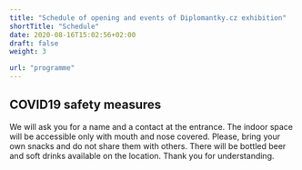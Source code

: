 ```yaml
---
title: "Schedule of opening and events of Diplomantky.cz exhibition"
shortTitle: "Schedule"
date: 2020-08-16T15:02:56+02:00
draft: false
weight: 3

url: "programme"
---
```


## COVID19 safety measures
We will ask you for a name and a contact at the entrance.
The indoor space will be accessible only with mouth and nose covered.
Please, bring your own snacks and do not share them with others.
There will be bottled beer and soft drinks available on the location.
Thank you for understanding.